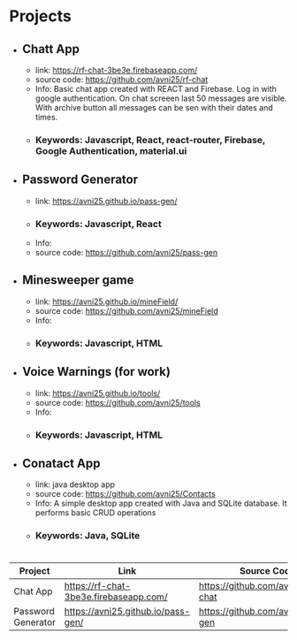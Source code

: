 


# Projects

* ## Chatt App
  * link: https://rf-chat-3be3e.firebaseapp.com/
  * source code: https://github.com/avni25/rf-chat
  * Info: Basic chat app created with REACT and Firebase. Log in with google authentication. On chat screeen last 50 messages are visible. 
  With archive button all messages can be sen with their dates and times.
  * ### Keywords:  Javascript, **React**, react-router, Firebase, Google Authentication, material.ui  
 
 * ## Password Generator
     * link: https://avni25.github.io/pass-gen/
     * ### Keywords: Javascript, React
     * Info: 
     * source code: https://github.com/avni25/pass-gen
     
 
  * ## Minesweeper game
     * link: https://avni25.github.io/mineField/     
     * source code: https://github.com/avni25/mineField
     * Info: 
     * ### Keywords: Javascript, HTML
     

 * ## Voice Warnings (for work)
     * link: https://avni25.github.io/tools/
     * source code: https://github.com/avni25/tools
     * Info:
     * ### Keywords: Javascript, HTML
     

 * ## Conatact App 
     * link: java desktop app
     * source code: https://github.com/avni25/Contacts
     * Info: A simple desktop app created with Java and SQLite database. It performs basic CRUD operations 
     * ### Keywords: Java, SQLite
    
#




| Project  | Link           | Source Code   | Info|
| -------- | -------------- |-------------- | ----|
| Chat App |  https://rf-chat-3be3e.firebaseapp.com/ | https://github.com/avni25/rf-chat | |
| Password Generator | https://avni25.github.io/pass-gen/ | https://github.com/avni25/pass-gen  | |



<!--
**avni25/avni25** is a ✨ _special_ ✨ repository because its `README.md` (this file) appears on your GitHub profile.

Here are some ideas to get you started:

- 🔭 I’m currently working on ...
- 🌱 I’m currently learning ...
- 👯 I’m looking to collaborate on ...
- 🤔 I’m looking for help with ...
- 💬 Ask me about ...
- 📫 How to reach me: ...
- 😄 Pronouns: ...
- ⚡ Fun fact: ...
-->
